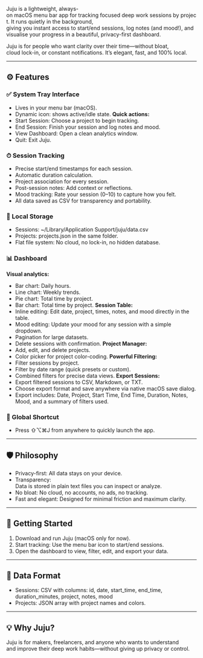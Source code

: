 Juju is a lightweight, always-on macOS menu bar app for tracking focused deep work sessions by project. It runs quietly in the background, giving you instant access to start/end sessions, log notes (and mood!), and visualise your progress in a beautiful, privacy-first dashboard.

Juju is for people who want clarity over their time—without bloat, cloud lock-in, or constant notifications. It’s elegant, fast, and 100% local.

---
## ⚙️ Features
### ✅ System Tray Interface
- Lives in your menu bar (macOS).
- Dynamic icon: shows active/idle state.
**Quick actions:**
- Start Session: Choose a project to begin tracking.
- End Session: Finish your session and log notes and mood.
- View Dashboard: Open a clean analytics window.
- Quit: Exit Juju.
### ⏱ Session Tracking
- Precise start/end timestamps for each session.
- Automatic duration calculation.
- Project association for every session.
- Post-session notes: Add context or reflections.
- Mood tracking: Rate your session (0–10) to capture how you felt.
- All data saved as CSV for transparency and portability.
### 📁 Local Storage
- Sessions: ~/Library/Application Support/juju/data.csv
- Projects: projects.json in the same folder.
- Flat file system: No cloud, no lock-in, no hidden database.
### 📊 Dashboard
**Visual analytics:**
- Bar chart: Daily hours.
- Line chart: Weekly trends.
- Pie chart: Total time by project.
- Bar chart: Total time by project.
**Session Table:**
- Inline editing: Edit date, project, times, notes, and mood directly in the table.
- Mood editing: Update your mood for any session with a simple dropdown.
- Pagination for large datasets.
- Delete sessions with confirmation.
**Project Manager:**
- Add, edit, and delete projects.
- Color picker for project color-coding.
**Powerful Filtering:**
- Filter sessions by project.
- Filter by date range (quick presets or custom).
- Combined filters for precise data views.
**Export Sessions:**
- Export filtered sessions to CSV, Markdown, or TXT.
- Choose export format and save anywhere via native macOS save dialog.
- Export includes: Date, Project, Start Time, End Time, Duration, Notes, Mood, and a summary of filters used.
### 🔑 Global Shortcut
- Press ⇧⌥⌘J from anywhere to quickly launch the app.

---
## 🛡️ Philosophy
- Privacy-first: All data stays on your device.
- Transparency: Data is stored in plain text files you can inspect or analyze.
- No bloat: No cloud, no accounts, no ads, no tracking.
- Fast and elegant: Designed for minimal friction and maximum clarity.

---
## 🚀 Getting Started
1. Download and run Juju (macOS only for now).
2. Start tracking: Use the menu bar icon to start/end sessions.
3. Open the dashboard to view, filter, edit, and export your data.

---
## 📝 Data Format
- Sessions: CSV with columns: id, date, start_time, end_time, duration_minutes, project, notes, mood
- Projects: JSON array with project names and colors.

---
## 💡 Why Juju?
Juju is for makers, freelancers, and anyone who wants to understand and improve their deep work habits—without giving up privacy or control.